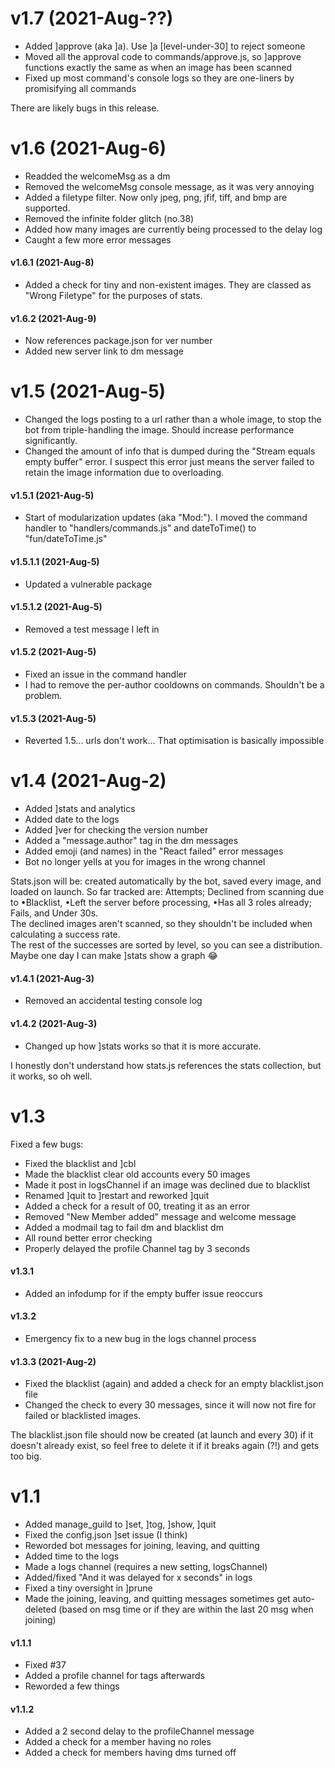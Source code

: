 # v1.7 (2021-Aug-??)
* Added ]approve (aka ]a). Use ]a <id> [level-under-30] to reject someone
* Moved all the approval code to commands/approve.js, so ]approve functions exactly the same as when an image has been scanned
* Fixed up most command's console logs so they are one-liners by promisifying all commands

There are likely bugs in this release.


# v1.6 (2021-Aug-6)
* Readded the welcomeMsg as a dm
* Removed the welcomeMsg console message, as it was very annoying
* Added a filetype filter. Now only jpeg, png, jfif, tiff, and bmp are supported.
* Removed the infinite folder glitch (no.38)
* Added how many images are currently being processed to the delay log
* Caught a few more error messages

#### v1.6.1 (2021-Aug-8)
* Added a check for tiny and non-existent images. They are classed as "Wrong Filetype" for the purposes of stats.

#### v1.6.2 (2021-Aug-9)
* Now references package.json for ver number
* Added new server link to dm message



# v1.5 (2021-Aug-5)
* Changed the logs posting to a url rather than a whole image, to stop the bot from triple-handling the image. Should increase performance significantly.
* Changed the amount of info that is dumped during the "Stream equals empty buffer" error. I suspect this error just means the server failed to retain the image information due to overloading.

#### v1.5.1 (2021-Aug-5)
* Start of modularization updates (aka "Mod:"). I moved the command handler to "handlers/commands.js" and dateToTime() to "fun/dateToTime.js"

#### v1.5.1.1 (2021-Aug-5)
* Updated a vulnerable package

#### v1.5.1.2 (2021-Aug-5)
* Removed a test message I left in

#### v1.5.2 (2021-Aug-5)
* Fixed an issue in the command handler
* I had to remove the per-author cooldowns on commands. Shouldn't be a problem.

#### v1.5.3 (2021-Aug-5)
* Reverted 1.5... urls don't work... That optimisation is basically impossible



# v1.4 (2021-Aug-2)
* Added ]stats and analytics
* Added date to the logs
* Added ]ver for checking the version number
* Added a "message.author" tag in the dm messages
* Added emoji (and names) in the "React failed" error messages  
* Bot no longer yells at you for images in the wrong channel

Stats.json will be: created automatically by the bot, saved every image, and loaded on launch.
So far tracked are: Attempts; Declined from scanning due to •Blacklist, •Left the server before processing, •Has all 3 roles already; Fails, and Under 30s.  
The declined images aren't scanned, so they shouldn't be included when calculating a success rate.  
The rest of the successes are sorted by level, so you can see a distribution.  
Maybe one day I can make ]stats show a graph 😂

#### v1.4.1 (2021-Aug-3)
* Removed an accidental testing console log

#### v1.4.2 (2021-Aug-3)
* Changed up how ]stats works so that it is more accurate.

I honestly don't understand how stats.js references the stats collection, but it works, so oh well.



# v1.3
Fixed a few bugs:
* Fixed the blacklist and ]cbl  
* Made the blacklist clear old accounts every 50 images  
* Made it post in logsChannel if an image was declined due to blacklist
* Renamed ]quit to ]restart and reworked ]quit
* Added a check for a result of 00, treating it as an error
* Removed "New Member added" message and welcome message
* Added a modmail tag to fail dm and blacklist dm
* All round better error checking
* Properly delayed the profile Channel tag by 3 seconds

#### v1.3.1
* Added an infodump for if the empty buffer issue reoccurs

#### v1.3.2
* Emergency fix to a new bug in the logs channel process

#### v1.3.3 (2021-Aug-2)
* Fixed the blacklist (again) and added a check for an empty blacklist.json file
* Changed the check to every 30 messages, since it will now not fire for failed or blacklisted images.

The blacklist.json file should now be created (at launch and every 30) if it doesn't already exist, so feel free to delete it if it breaks again (?!) and gets too big.



# v1.1
* Added manage_guild to ]set, ]tog, ]show, ]quit
* Fixed the config.json ]set issue (I think)
* Reworded bot messages for joining, leaving, and quitting
* Added time to the logs
* Made a logs channel (requires a new setting, logsChannel)
* Added/fixed "And it was delayed for x seconds" in logs
* Fixed a tiny oversight in ]prune
* Made the joining, leaving, and quitting messages sometimes get auto-deleted (based on msg time or if they are within the last 20 msg when joining)

#### v1.1.1
* Fixed #37
* Added a profile channel for tags afterwards
* Reworded a few things

#### v1.1.2
* Added a 2 second delay to the profileChannel message
* Added a check for a member having no roles
* Added a check for members having dms turned off
